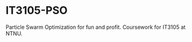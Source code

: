 IT3105-PSO
==========

Particle Swarm Optimization for fun and profit. Coursework for IT3105 at NTNU.
